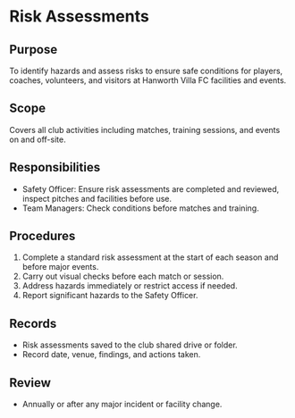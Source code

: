 # Risk Assessments

## Purpose

To identify hazards and assess risks to ensure safe conditions for players, coaches, volunteers, and visitors at Hanworth Villa FC facilities and events.

## Scope

Covers all club activities including matches, training sessions, and events on and off-site.

## Responsibilities

- Safety Officer: Ensure risk assessments are completed and reviewed, inspect pitches and facilities before use.
- Team Managers: Check conditions before matches and training.

## Procedures

1. Complete a standard risk assessment at the start of each season and before major events.
2. Carry out visual checks before each match or session.
3. Address hazards immediately or restrict access if needed.
4. Report significant hazards to the Safety Officer.

## Records

- Risk assessments saved to the club shared drive or folder.
- Record date, venue, findings, and actions taken.

## Review

- Annually or after any major incident or facility change.
